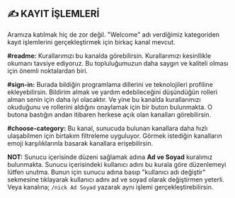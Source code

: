 ## ✍️ **KAYIT İŞLEMLERİ**
Aramıza katılmak hiç de zor değil. "Welcome" adı verdiğimiz kategoriden kayıt işlemlerini gerçekleştirmek için birkaç kanal mevcut.

**#readme:** Kurallarımızı bu kanalda görebilirsin. Kurallarımızı kesinllikle okumanı tavsiye ediyoruz. Bu topluluğumuzun daha saygın ve kaliteli olması için önemli noktalardan biri.

**#sign-in:** Burada bildiğin programlama dillerini ve teknolojileri profiline ekleyebilirsin. Bildirim almak ve yardım edebileceğini düşündüğün rolleri alman senin için daha iyi olacaktır. Ve yine bu kanalda kurallarımızı okuduğunu ve rollerini aldığını onaylamak için bir buton bulunmakta. O butona bastığın andan itibaren herkese açık olan kanalları görebilirsin.
 
**#choose-category:** Bu kanal, sunucuda bulunan kanallara daha hızlı ulaşabilmen için birtakım filtreleme uyguluyor. Görmek istediğin kanalların emoji karşılıklarınla basarak kanallara erişebilirsin.

**NOT:** Sunucu içerisinde düzeni sağlamak adına **Ad ve Soyad** kuralımız bulunmakta. Sunucu içerisindeki kullanıcı adını bu kurala göre düzenlemeyi lütfen unutma. Bunun için sunucu adına basıp "kullanıcı adı değiştir" sekmesine tıklayarak kullanıcı adını ad ve soyad olarak değiştirmen yeterli. Veya   kanalına;
`/nick Ad Soyad`  yazarak aynı işlemi gerçekleştirebilirsin.